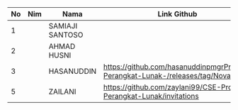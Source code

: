 
| No | Nim |      Nama       |                                 Link Github                                      |
|----|-----|-----------------|----------------------------------------------------------------------------------|
| 1  |     | SAMIAJI SANTOSO |                                                                                  |
| 2  |     | AHMAD HUSNI     |                                                                                  |
| 3  |     |  HASANUDDIN     | <https://github.com/hasanuddinpmgrProyek-Perangkat-Lunak-/releases/tag/Novanabs> |
| 5  |     |  ZAILANI        | <https://github.com/zaylani99/CSE-Proyek-Perangkat-Lunak/invitations>            |